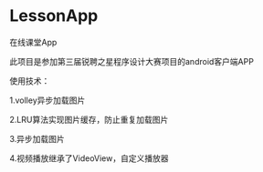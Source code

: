 # LessonApp
在线课堂App

此项目是参加第三届锐聘之星程序设计大赛项目的android客户端APP

使用技术：

1.volley异步加载图片

2.LRU算法实现图片缓存，防止重复加载图片

3.异步加载图片

4.视频播放继承了VideoView，自定义播放器

